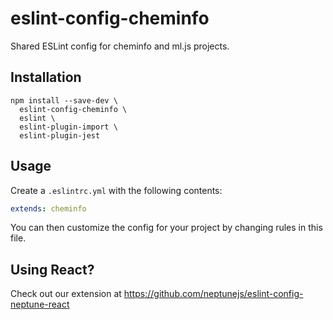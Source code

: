 # eslint-config-cheminfo

Shared ESLint config for cheminfo and ml.js projects.

## Installation

```
npm install --save-dev \
  eslint-config-cheminfo \
  eslint \
  eslint-plugin-import \
  eslint-plugin-jest
```

## Usage

Create a `.eslintrc.yml` with the following contents:

```yml
extends: cheminfo
```

You can then customize the config for your project by changing rules in this file.

## Using React?

Check out our extension at https://github.com/neptunejs/eslint-config-neptune-react
